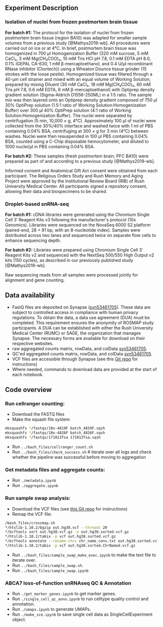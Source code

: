 
## Experiment Description

### Isolation of nuclei from frozen postmortem brain tissue

**For batch #1:** The protocol for the isolation of nuclei from frozen postmortem brain tissue (region BA10) was adapted for smaller sample volumes from a previous study [@Mathys2019-wb]. All procedures were carried out on ice or at 4°C. In brief, postmortem brain tissue was homogenized in 700 µl Homogenization Buffer (320 mM sucrose, 5 mM CaCl₂, 3 mM Mg(CH₃COO)₂, 10 mM Tris HCl pH 7.8, 0.1 mM EDTA pH 8.0, 0.1% IGEPAL CA-630, 1 mM β-mercaptoethanol, and 0.4 U/µl recombinant RNase inhibitor (Clontech)) using a Wheaton Dounce tissue grinder (15 strokes with the loose pestle). Homogenized tissue was filtered through a 40-µm cell strainer and mixed with an equal volume of Working Solution, prepared by mixing Diluent (30 mM CaCl₂, 18 mM Mg(CH₃COO)₂, 60 mM Tris pH 7.8, 0.6 mM EDTA, 6 mM β-mercaptoethanol) with Optiprep density gradient solution (Sigma-Aldrich D1556-250ML) in a 1:5 ratio. The sample mix was then layered onto an Optiprep density gradient composed of 750 µl 30% OptiPrep solution (1.5:1 ratio of Working Solution:Homogenization Buffer) over 300 µl 40% OptiPrep solution (4:1 ratio of Working Solution:Homogenization Buffer). The nuclei were separated by centrifugation (5 min, 10,000 × g, 4°C). Approximately 100 µl of nuclei were collected from the 30%/40% interface and washed twice with 1 ml of PBS containing 0.04% BSA, centrifuging at 300 × g for 3 min (4°C) between washes. Nuclei were then resuspended in 100 µl PBS containing 0.04% BSA, counted using a C-Chip disposable hemocytometer, and diluted to 1000 nuclei/µl in PBS containing 0.04% BSA.

**For batch #2:** These samples (fresh postmortem brain; PFC BA10) were prepared as part of and according to a previous study [@Mathys2019-wb].

Informed consent and Anatomical Gift Act consent were obtained from each participant. The Religious Orders Study and Rush Memory and Aging Project were approved by the Institutional Review Board (IRB) of Rush University Medical Center. All participants signed a repository consent, allowing their data and biospecimens to be shared.

### Droplet-based snRNA-seq

**For batch #1:** cDNA libraries were generated using the Chromium Single Cell 3′ Reagent Kits v3 following the manufacturer's protocol (10x Genomics). Libraries were sequenced on the NovaSeq 6000 S2 platform (paired-end, 28 + 91 bp, with an 8-nucleotide index). Samples were distributed across two lanes and sequenced twice on separate flow cells to enhance sequencing depth.

**For batch #2:** Libraries were prepared using Chromium Single Cell 3′ Reagent Kits v2 and sequenced with the NextSeq 500/550 High Output v2 kits (150 cycles), as described in our previously published study [@Mathys2019-wb].

Raw sequencing reads from all samples were processed jointly for alignment and gene counting.

## Data availability

- FastQ files are deposited on Synapse ([syn53461705](https://www.synapse.org/#!Synapse:syn53461705)). These data are subject to controlled access in compliance with human privacy regulations. To obtain the data, a data use agreement (DUA) must be completed. This requirement ensures the anonymity of ROSMAP study participants. A DUA can be established with either the Rush University Medical Center (RUMC) or SAGE, the organization that manages Synapse. The necessary forms are available for download on their respective websites.
- raw aggregated counts matrix, rowData, and colData [syn53461705](https://www.synapse.org/#!Synapse:syn53461705).
- QC'ed aggregated counts matrix, rowData, and colData [syn53461705](https://www.synapse.org/#!Synapse:syn53461705). 
- VCF files are accessible through Synapse (see this [Git repo](https://github.com/djunamay/ROSMAPwgs) for instructions)
- Where needed, commands to download data are provided at the start of each notebook.

## Code overview

### Run cellranger counting:
- Download the FASTQ files
-  Make the squash file system:
```bash
mksquashfs */fastqs/10x-4819F batch_4819F.sqsh
mksquashfs */fastqs/10x-4826F batch_4826F.sqsh
mksquashfs */fastqs/171013Tsa 171013Tsa.sqsh
```
- Run `../bash_files/cellranger_count.sh`
- Run `../bash_files/check_success.sh` # iterate over all logs and check whether the pipeline was successful before moving to aggregation

### Get metadata files and aggregate counts:
- Run `./metadata.ipynb`
- Run `./aggregate.ipynb`

### Run sample swap analysis:
- Download the VCF files (see [this Git repo](https://github.com/djunamay/ROSMAPwgs) for instructions)
- Remap the VCF file:
```bash
/bash_files/crossmap.sh
*/htslib-1.10.2/bgzip out.hg38.vcf --threads 20
*/bcftools sort out.hg38.vcf.gz -o out.hg38.sorted.vcf.gz
*/htslib-1.10.2/tabix -p vcf out.hg38.sorted.vcf.gz
*/bcftools annotate --rename-chrs chr_name_conv.txt out.hg38.sorted.vcf.gz -Oz -o out.hg38.sorted.ChrNamed.vcf.gz --threads 40
*/htslib-1.10.2/tabix -p vcf out.hg38.sorted.ChrNamed.vcf.gz
```
- Run `../bash_files/sample_swap_make_exec.ipynb` to make the text file to iterate over.
- Run `../bash_files/sample_swap.sh`.
- Run `../bash_files/sample_swap.ipynb` 

### ABCA7 loss-of-function snRNAseq QC & Annotation
- Run `./get_marker_genes.ipynb` to get marker genes.
- Run `./single_cell_qc_anno.ipynb` to run celltype quality control and annotation.
- Run `./umaps.ipynb` to generate UMAPs.
- Run `./make_sce.ipynb` to save single cell data as SingleCellExperiment object.